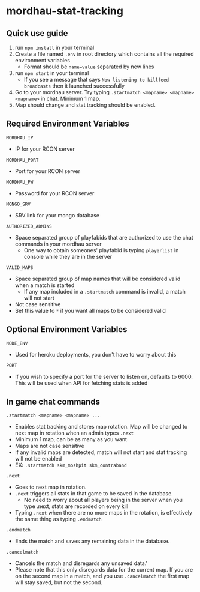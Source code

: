 # mordhau-stat-tracking

## Quick use guide

1. run `npm install` in your terminal
2. Create a file named `.env` in root directory which contains all the required environment variables
   - Format should be `name=value` separated by new lines
3. run `npm start` in your terminal
   - If you see a message that says `Now listening to killfeed broadcasts` then it launched successfully
4. Go to your mordhau server. Try typing `.startmatch <mapname> <mapname> <mapname>` in chat. Minimum 1 map.
5. Map should change and stat tracking should be enabled.

## Required Environment Variables

`MORDHAU_IP`

- IP for your RCON server

`MORDHAU_PORT`

- Port for your RCON server

`MORDHAU_PW`

- Password for your RCON server

`MONGO_SRV`

- SRV link for your mongo database

`AUTHORIZED_ADMINS`

- Space separated group of playfabids that are authorized to use the chat commands in your mordhau server
  - One way to obtain someones' playfabid is typing `playerlist` in console while they are in the server

`VALID_MAPS`

- Space separated group of map names that will be considered valid when a match is started
  - If any map included in a `.startmatch` command is invalid, a match will not start
- Not case sensitive
- Set this value to `*` if you want all maps to be considered valid

## Optional Environment Variables

`NODE_ENV`

- Used for heroku deployments, you don't have to worry about this

`PORT`

- If you wish to specify a port for the server to listen on, defaults to 6000. This will be used when API for fetching stats is added

## In game chat commands

`.startmatch <mapname> <mapname> ...`

- Enables stat tracking and stores map rotation. Map will be changed to next map in rotation when an admin types `.next`
- Minimum 1 map, can be as many as you want
- Maps are not case sensitive
- If any invalid maps are detected, match will not start and stat tracking will not be enabled
- EX: `.startmatch skm_moshpit skm_contraband`

`.next`

- Goes to next map in rotation.
- `.next` triggers all stats in that game to be saved in the database.
  - No need to worry about all players being in the server when you type .next, stats are recorded on every kill
- Typing `.next` when there are no more maps in the rotation, is effectively the same thing as typing `.endmatch`

`.endmatch`

- Ends the match and saves any remaining data in the database.

`.cancelmatch`

- Cancels the match and disregards any unsaved data.'
- Please note that this only disregards data for the current map. If you are on the second map in a match, and you use `.cancelmatch` the first map will stay saved, but not the second.
